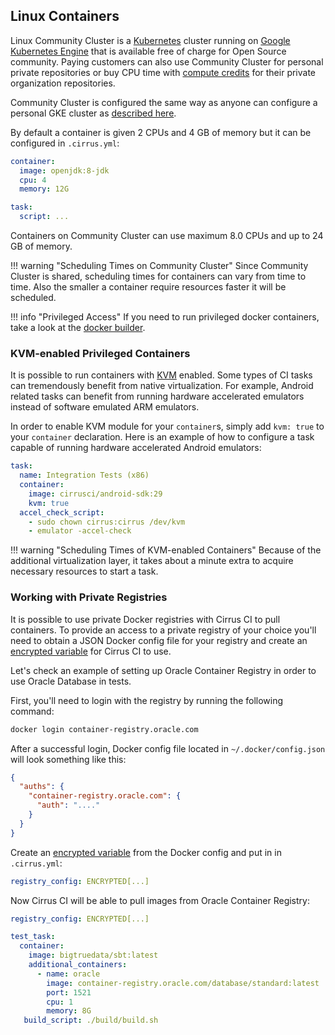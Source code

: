## Linux Containers

Linux Community Cluster is a [Kubernetes](https://kubernetes.io/) cluster running on [Google Kubernetes Engine](supported-computing-services.md#google-kubernetes-engine)
that is available free of charge for Open Source community. Paying customers can also use Community Cluster for 
personal private repositories or buy CPU time with [compute credits](../pricing.md#compute-credits) for their private organization repositories.

Community Cluster is configured the same way as anyone can configure a personal GKE cluster as [described here](supported-computing-services.md#google-kubernetes-engine).

By default a container is given 2 CPUs and 4 GB of memory but it can be configured in `.cirrus.yml`:

```yaml
container:
  image: openjdk:8-jdk
  cpu: 4
  memory: 12G

task:
  script: ...
``` 

Containers on Community Cluster can use maximum 8.0 CPUs and up to 24 GB of memory. 

!!! warning "Scheduling Times on Community Cluster"
    Since Community Cluster is shared, scheduling times for containers can vary from time to time. Also the smaller a container 
    require resources faster it will be scheduled.

!!! info "Privileged Access"
    If you need to run privileged docker containers, take a look at the [docker builder](docker-builder-vm.md).
    
### KVM-enabled Privileged Containers

It is possible to run containers with [KVM](https://www.linux-kvm.org/) enabled. Some types of CI tasks can tremendously
benefit from native virtualization. For example, Android related tasks can benefit from running hardware accelerated
emulators instead of software emulated ARM emulators.

In order to enable KVM module for your `container`s, simply add `kvm: true` to your `container` declaration. Here is an
example of how to configure a task capable of running hardware accelerated Android emulators:

```yaml
task:
  name: Integration Tests (x86)
  container:
    image: cirrusci/android-sdk:29
    kvm: true
  accel_check_script:
    - sudo chown cirrus:cirrus /dev/kvm
    - emulator -accel-check
```

!!! warning "Scheduling Times of KVM-enabled Containers"
    Because of the additional virtualization layer, it takes about a minute extra to acquire necessary resources to start a task.

### Working with Private Registries

It is possible to use private Docker registries with Cirrus CI to pull containers. To provide an access to a private registry 
of your choice you'll need to obtain a JSON Docker config file for your registry and create an [encrypted variable](writing-tasks.md#encrypted-variables)
for Cirrus CI to use.

Let's check an example of setting up Oracle Container Registry in order to use Oracle Database in tests.

First, you'll need to login with the registry by running the following command:

```bash
docker login container-registry.oracle.com
```

After a successful login, Docker config file located in `~/.docker/config.json` will look something like this:

```json
{
  "auths": {
    "container-registry.oracle.com": {
      "auth": "...."
    }
  }
}
``` 

Create an [encrypted variable](writing-tasks.md#encrypted-variables) from the Docker config and put in in `.cirrus.yml`:

```yaml
registry_config: ENCRYPTED[...]
```

Now Cirrus CI will be able to pull images from Oracle Container Registry:

```yaml
registry_config: ENCRYPTED[...]

test_task:
  container:
    image: bigtruedata/sbt:latest
    additional_containers:
      - name: oracle
        image: container-registry.oracle.com/database/standard:latest
        port: 1521
        cpu: 1
        memory: 8G
   build_script: ./build/build.sh
```
